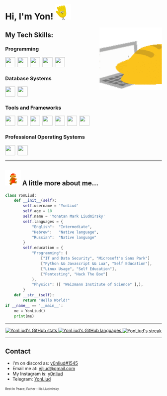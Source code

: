 <!-- ### Hello World! <img src="wave.gif" width="25px"/> -->

<p align="left">

# Hi, I'm Yon! <img src="wave.gif" width="50px"/>

<!--### ⚙️ Current Big Project: [Auto Crypto Trader](https://github.com/YonLiud/Auto-Crypto-Trader) -->



</p>
<img align="right" width="200" height="200" src="820347329886289950.gif">

## My Tech Skills:

### Programming
<a href="https://www.python.org/">
<img height="32" width="32" src="https://icongr.am/devicon/python-original.svg?size=128&color=currentColor" /></a>&nbsp;
<a href="https://developer.mozilla.org/en-US/docs/Web/JavaScripthttps://www.java.com/">
<img height="32" width="32" src="https://icongr.am/devicon/javascript-original.svg?size=128&color=currentColor" /></a>&nbsp;
<a href="https://docs.microsoft.com/en-us/dotnet/csharp/">
<img height="32" width="32" src="https://icongr.am/devicon/csharp-original.svg?size=128&color=currentColor" /></a>&nbsp;
<a href="https://www.cplusplus.com/">
<img height="32" width="32" src="https://icongr.am/devicon/cplusplus-original.svg?size=128&color=currentColor" /></a>&nbsp;
<a href="https://www.lua.org/">
<img height="32" width="32" src="https://upload.wikimedia.org/wikipedia/commons/thumb/c/cf/Lua-Logo.svg/1200px-Lua-Logo.svg.png"/></a>


### Database Systems
<a href="https://www.mysql.com/">
<img height="32" width="32" src="https://icongr.am/devicon/mysql-original-wordmark.svg?size=128&color=currentColor" /></a>&nbsp;
<a href="https://www.postgresql.org/">
<img height="32" width="32" src="https://icongr.am/devicon/postgresql-original.svg?size=128&color=currentColor" /></a>&nbsp;

### Tools and Frameworks

<a href="https://www.docker.com/">
<img height="32" width="32" src="https://icongr.am/devicon/docker-original.svg?size=128&color=currentColor" /></a>&nbsp;
<a href="https://www.nginx.com/">
<img height="32" width="32" src="https://icongr.am/devicon/nginx-original.svg?size=128&color=currentColor" /></a>&nbsp;
<a href="https://nodejs.org/en/">
<img height="32" width="32" src="https://icongr.am/devicon/nodejs-original.svg?size=128&color=currentColor" /></a>&nbsp;
<a href="https://www.microsoft.com/net/core">
<img height="32" width="32" src="https://icongr.am/devicon/dot-net-original-wordmark.svg?size=128&color=currentColor" /></a>&nbsp;
<a href="https://reactjs.org/">
<img height="32" width="32" src="https://icongr.am/devicon/react-original-wordmark.svg?size=128&color=currentColor" /></a>&nbsp;
<a href="https://electronjs.org/">
<img height="32" width="32" src="https://icongr.am/devicon/electron-original.svg?size=128&color=currentColor" /></a>&nbsp;
<a href="https://fivem.net/">
<img height="32" width="32" src="https://img.icons8.com/color/452/fivem.png" /></a>&nbsp;

### Professional Operating Systems
<a href="https://www.archlinux.com/">
<img height="32" width="32" src="https://icongr.am/devicon/linux-original.svg?size=128&color=currentColor" /></a>&nbsp;
<a href="https://www.microsoft.com/windows/">
<img height="32" width="32" src="https://icongr.am/devicon/windows8-original.svg?size=128&color=currentColor" /></a>&nbsp;



<hr>

## <a href="https://mario.nintendo.com/"><img src="mario.gif" width="50px"/></a> A little more about me...

```py
class YonLiud:
    def __init__(self):
        self.username = 'YonLiud'
        self.age = 18
        self.name = 'Yonatan Mark Liudmirsky'
        self.languages = {
            "English":  "Intermediate",
            "Hebrew":   "Native language",
            "Russian":  "Native language"
        }
        self.education = {
            "Programming": (
                ["IT and Data Security", "Microsoft's Sans Park"]
                ["Python && Javascript && Lua", "Self Education"],
                ["Linux Usage", "Self Education"],
                ["Pentesting", "Hack The Box"]
            ),
            "Physics": ([ "Weizmann Institute of Science" ],),
        }
    def __str__(self):
        return "Hello World!"
if __name__ == '__main__':
    me = YonLiud()
    print(me)
```


<hr>

<p align="center">
    
<!-- [![DOD Badge](https://img.shields.io/badge/TEAM-ALTAB%20DEVELOPMENTS-fff200?style=for-the-badge)](https://github.com/alTab-Developments) -->
    
  <a href="https://github.com/YonLiud">
    <img src="https://github-readme-stats.vercel.app/api?username=YonLiud&hide_border=true&show_icons=true" alt="YonLiud's GitHub stats">
    <img src="https://github-readme-stats.vercel.app/api/top-langs/?username=YonLiud&hide_border=true&layout=compact" alt="YonLiud's GitHub languages">
    <img align="center" src="https://github-readme-streak-stats.herokuapp.com/?user=yonliud&" alt="YonLiud's streak" />
  </a>
</p>


<hr>

## Contact
* I'm on discord as: <a href="https://discordapp.com/users/477870815581569034/">y0nliud#1545</a>
* Email me at: <a href="mailto:ejliud@gmail.com">ejliud@gmail.com</a>
* My Instagram is: <a href="https://www.instagram.com/y0nliud/">y0nliud</a>
* Telegram: <a href="https://t.me/YonLiud">YonLiud</a>


<sub><sup>Rest In Peace, Father - Ilia Liudmirsky</sup></sub>
